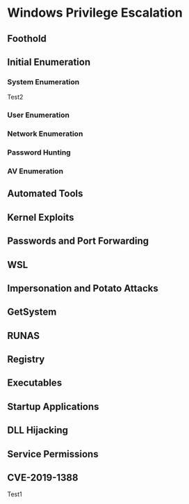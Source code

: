 # Windows Privilege Escalation

## Foothold

## Initial Enumeration
### System Enumeration
Test2
### User Enumeration

### Network Enumeration

### Password Hunting

### AV Enumeration

## Automated Tools

## Kernel Exploits

## Passwords and Port Forwarding

## WSL

## Impersonation and Potato Attacks

## GetSystem

## RUNAS

## Registry

## Executables

## Startup Applications

## DLL Hijacking

## Service Permissions

## CVE-2019-1388

Test1